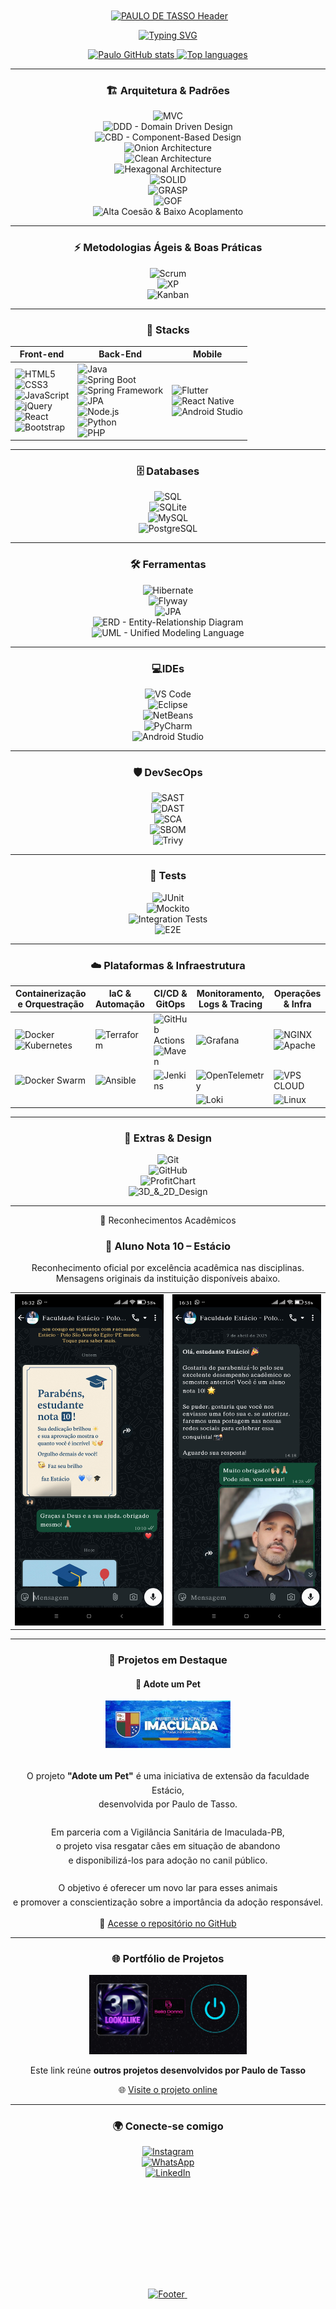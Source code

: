 <div align="center">

<!-- spacer topo: ajuste a altura (px) se precisar mover visualmente para cima/baixo -->
<img src="data:image/svg+xml;utf8,<svg xmlns='http://www.w3.org/2000/svg' width='1' height='160'></svg>" alt="" />

<a href="https://github.com/PauloDeTasso">
  <img
    width="100%"
    src="https://capsule-render.vercel.app/api?type=waving&color=0:0A192F,100:00B4D8&height=180&section=header&text=PAULO+DE+TASSO&fontSize=30&fontColor=ffffff&animation=twinkling&fontAlignY=35"
    alt="PAULO DE TASSO Header"
  />
</a>

<br/>

[![Typing SVG](https://readme-typing-svg.demolab.com/?color=ffffff&size=35&center=true&vCenter=true&width=1000&lines=Ol%C3%A1%2C+Eu+Sou+Paulo+de+Tasso;Engenheiro+de+Software+em+forma%C3%A7%C3%A3o;FullStack+Developer;Seja+Bem-vindo%21%F0%9F%8E%89)](https://github.com/PauloDeTasso)

<a href="https://github.com/PauloDeTasso">
  <img width="465px" height="140px" src="https://github-readme-stats.vercel.app/api?username=PauloDeTasso&show_icons=true&count_private=true&hide_border=true&title_color=1B998B&icon_color=1B998B&text_color=ffffff&bg_color=0a0c10&hide=contribs&include_all_commits=true&rank_icon=github" alt="Paulo GitHub stats" />
  <img width="427px" height="200px" src="https://github-readme-stats.vercel.app/api/top-langs/?username=PauloDeTasso&layout=compact&hide_border=true&title_color=1B998B&text_color=ffffff&bg_color=0a0c10" alt="Top languages"/>
</a>

---

### 🏗️ **Arquitetura & Padrões**

![MVC](https://img.shields.io/badge/MVC-Model%2C%20View%2C%20Controller-4B0082?style=for-the-badge)  
![DDD - Domain Driven Design](https://img.shields.io/badge/DDD-Domain%20Driven%20Design-6f42c1?style=for-the-badge)  
![CBD - Component-Based Design](https://img.shields.io/badge/CBD-Component-Based%20Design-0078d4?style=for-the-badge)  
![Onion Architecture](https://img.shields.io/badge/Onion-Architecture-ff69b4?style=for-the-badge)  
![Clean Architecture](https://img.shields.io/badge/Clean-Architecture-2ca02c?style=for-the-badge)  
![Hexagonal Architecture](https://img.shields.io/badge/Hexagonal-Architecture-f4b400?style=for-the-badge)  
![SOLID](https://img.shields.io/badge/SOLID-Principles-1f77b4?style=for-the-badge)  
![GRASP](https://img.shields.io/badge/GRASP-Principles-9467bd?style=for-the-badge)  
![GOF](https://img.shields.io/badge/GOF-Design%20Patterns-ff7f0e?style=for-the-badge)  
![Alta Coesão & Baixo Acoplamento](https://img.shields.io/badge/High%20Cohesion-Low%20Coupling-17becf?style=for-the-badge)

---

### ⚡ **Metodologias Ágeis & Boas Práticas**

![Scrum](https://img.shields.io/badge/Scrum-Agile-6f42c1?style=for-the-badge)  
![XP](https://img.shields.io/badge/Extreme%20Programming-Agile-9467bd?style=for-the-badge)  
![Kanban](https://img.shields.io/badge/Kanban-Agile-0078d4?style=for-the-badge)

---

### 🚀 **Stacks**

| Front-end | Back-End | Mobile |
| - | - | - |
| ![HTML5](https://img.shields.io/badge/HTML5-E34F26?style=for-the-badge&logo=html5&logoColor=white) <br> ![CSS3](https://img.shields.io/badge/CSS3-1572B6?style=for-the-badge&logo=css3&logoColor=white) <br> ![JavaScript](https://img.shields.io/badge/JavaScript-F7DF1E?style=for-the-badge&logo=javascript&logoColor=black) <br> ![jQuery](https://img.shields.io/badge/jQuery-0769AD?style=for-the-badge&logo=jquery&logoColor=white) <br> ![React](https://img.shields.io/badge/React-20232A?style=for-the-badge&logo=react&logoColor=61DAFB) <br> ![Bootstrap](https://img.shields.io/badge/Bootstrap-7952B3?style=for-the-badge&logo=bootstrap&logoColor=white) | ![Java](https://img.shields.io/badge/Java-ED8B00?style=for-the-badge&logo=java&logoColor=white) <br> ![Spring Boot](https://img.shields.io/badge/Spring_Boot-6DB33F?style=for-the-badge&logo=springboot&logoColor=white) <br> ![Spring Framework](https://img.shields.io/badge/Spring-6DB33F?style=for-the-badge&logo=spring&logoColor=white) <br> ![JPA](https://img.shields.io/badge/JPA-6DB33F?style=for-the-badge&logo=java&logoColor=white) <br> ![Node.js](https://img.shields.io/badge/Node.js-339933?style=for-the-badge&logo=nodedotjs&logoColor=white) <br> ![Python](https://img.shields.io/badge/Python-3776AB?style=for-the-badge&logo=python&logoColor=white) <br> ![PHP](https://img.shields.io/badge/PHP-777BB4?style=for-the-badge&logo=php&logoColor=white) | ![Flutter](https://img.shields.io/badge/Flutter-02569B?style=for-the-badge&logo=flutter&logoColor=white) <br> ![React Native](https://img.shields.io/badge/React_Native-20232A?style=for-the-badge&logo=react&logoColor=61DAFB) <br> ![Android Studio](https://img.shields.io/badge/Android_Studio-3DDC84?style=for-the-badge&logo=android&logoColor=white) |

---

### 🗄️ **Databases**

![SQL](https://img.shields.io/badge/SQL-003B57?style=for-the-badge)  
![SQLite](https://img.shields.io/badge/SQLite-003B57?style=for-the-badge&logo=sqlite&logoColor=white)  
![MySQL](https://img.shields.io/badge/MySQL-4479A1?style=for-the-badge&logo=mysql&logoColor=white)  
![PostgreSQL](https://img.shields.io/badge/PostgreSQL-316192?style=for-the-badge&logo=postgresql&logoColor=white)

---

<div align="center">

### 🛠️ **Ferramentas**

![Hibernate](https://img.shields.io/badge/Hibernate-59666C?style=for-the-badge&logo=hibernate&logoColor=white)  
![Flyway](https://img.shields.io/badge/Flyway-CC0200?style=for-the-badge&logo=flyway&logoColor=white)  
![JPA](https://img.shields.io/badge/JPA-6B8E23?style=for-the-badge)  
![ERD - Entity-Relationship Diagram](https://img.shields.io/badge/ERD-Entity%20Relationship%20Diagram-FF8C00?style=for-the-badge)  
![UML - Unified Modeling Language](https://img.shields.io/badge/UML-Unified%20Modeling%20Language-00CED1?style=for-the-badge)

</div>

---

<div align="center">

### 💻**IDEs**

![VS Code](https://img.shields.io/badge/VS%20Code-007ACC?style=for-the-badge&logo=visualstudiocode&logoColor=white)  
![Eclipse](https://img.shields.io/badge/Eclipse-2C2255?style=for-the-badge&logo=eclipseide&logoColor=white)  
![NetBeans](https://img.shields.io/badge/NetBeans-2D3E50?style=for-the-badge&logo=apache-netbeans&logoColor=white)  
![PyCharm](https://img.shields.io/badge/PyCharm-000000?style=for-the-badge&logo=pycharm&logoColor=white)  
![Android Studio](https://img.shields.io/badge/Android_Studio-3DDC84?style=for-the-badge&logo=androidstudio&logoColor=white)

</div>

---

<div align="center">

### 🛡️ **DevSecOps**

![SAST](https://img.shields.io/badge/SAST-SAST-DC2626?style=for-the-badge)  
![DAST](https://img.shields.io/badge/DAST-DAST-F59E0B?style=for-the-badge)  
![SCA](https://img.shields.io/badge/SCA-Dependency%20Scan-0EA5A4?style=for-the-badge)  
![SBOM](https://img.shields.io/badge/SBOM-Software%20Bill%20of%20Materials-7C3AED?style=for-the-badge)  
![Trivy](https://img.shields.io/badge/Trivy-Scanner-1F2937?style=for-the-badge)  

</div>

---

<div align="center">

### 🧪 **Tests**

![JUnit](https://img.shields.io/badge/JUnit-25A162?style=for-the-badge)  
![Mockito](https://img.shields.io/badge/Mockito-6B7280?style=for-the-badge)  
![Integration Tests](https://img.shields.io/badge/Integration%20Tests-0EA5A4?style=for-the-badge)  
![E2E](https://img.shields.io/badge/E2E-Playwright%20%7C%20Cypress-DB2777?style=for-the-badge)  

</div>

---

### ☁️ **Plataformas & Infraestrutura**

| Containerização e Orquestração | IaC & Automação | CI/CD & GitOps | Monitoramento, Logs & Tracing | Operações & Infra |
|-------------------------------|----------------|----------------|-------------------------------|-----------------|
| ![Docker](https://img.shields.io/badge/Docker-2496ED?style=for-the-badge&logo=docker&logoColor=white)  ![Kubernetes](https://img.shields.io/badge/Kubernetes-326ce5?style=for-the-badge&logo=kubernetes&logoColor=white) | ![Terraform](https://img.shields.io/badge/Terraform-7B42BC?style=for-the-badge&logo=terraform&logoColor=white) | ![GitHub Actions](https://img.shields.io/badge/GitHub_Actions-2088FF?style=for-the-badge&logo=githubactions&logoColor=white)  ![Maven](https://img.shields.io/badge/Maven-C71A36?style=for-the-badge&logo=apachemaven&logoColor=white) | ![Grafana](https://img.shields.io/badge/Grafana-F46800?style=for-the-badge&logo=grafana&logoColor=white) | ![NGINX](https://img.shields.io/badge/NGINX-009639?style=for-the-badge&logo=nginx&logoColor=white)  ![Apache](https://img.shields.io/badge/Apache-6BA335?style=for-the-badge&logo=apache&logoColor=white) |
| ![Docker Swarm](https://img.shields.io/badge/Docker_Swarm-2CA5E0?style=for-the-badge&logo=docker&logoColor=white) | ![Ansible](https://img.shields.io/badge/Ansible-000000?style=for-the-badge&logo=ansible&logoColor=white) | ![Jenkins](https://img.shields.io/badge/Jenkins-D24939?style=for-the-badge&logo=jenkins&logoColor=white) | ![OpenTelemetry](https://img.shields.io/badge/OpenTelemetry-4f62ad?style=for-the-badge&logo=opentelemetry&logoColor=white) | ![VPS CLOUD](https://img.shields.io/badge/VPS_CLOUD-00ADEF?style=for-the-badge&logo=linux&logoColor=white) |
|  |  |  | ![Loki](https://img.shields.io/badge/Loki-000000?style=for-the-badge&logo=grafana&logoColor=white) | ![Linux](https://img.shields.io/badge/Linux-FCC624?style=for-the-badge&logo=linux&logoColor=black) |

---

### 🔧 **Extras & Design**

![Git](https://img.shields.io/badge/Git-F05032?style=for-the-badge&logo=git&logoColor=white)  
![GitHub](https://img.shields.io/badge/GitHub-181717?style=for-the-badge&logo=github&logoColor=white)  
![ProfitChart](https://img.shields.io/badge/ProfitChart-NTSL-lightgrey?style=for-the-badge)  
![3D_&_2D_Design](https://img.shields.io/badge/3D_%26_2D-Design-orange?style=for-the-badge)  

---
  
🏅 Reconhecimentos Acadêmicos

<div align="center">

  <h3>🏅 Aluno Nota 10 – Estácio</h3>
  <p>
    Reconhecimento oficial por excelência acadêmica nas disciplinas.<br>
    Mensagens originais da instituição disponíveis abaixo.
  </p>

  <table>
    <tr>
      <td align="center">
        <a href="./estacio_reconhecimento2025.jpg" target="_blank">
          <img src="./estacio_reconhecimento2025.jpg" alt="Parabenização Estácio 2025" width="300px" />
        </a>
      </td>
      <td align="center">
        <a href="./estacio_reconhecimento2024.jpg" target="_blank">
          <img src="./estacio_reconhecimento2024.jpg" alt="Parabenização Estácio 2024" width="300px" />
        </a>
      </td>
    </tr>
  </table>

</div>

---

<div align="center">

  <h3>🐾 Projetos em Destaque</h3>

  <h4>🐶 Adote um Pet</h4>

  <img src="./logo-prefeitura1.jpg" alt="Logo Prefeitura" width="200px" /><br><br>

  <p align="center" style="max-width: 600px; line-height: 1.6;">
    O projeto <strong>"Adote um Pet"</strong> é uma iniciativa de extensão da faculdade Estácio,<br>
    desenvolvida por Paulo de Tasso.<br><br>
    Em parceria com a Vigilância Sanitária de Imaculada-PB,<br>
    o projeto visa resgatar cães em situação de abandono<br>
    e disponibilizá-los para adoção no canil público.<br><br>
    O objetivo é oferecer um novo lar para esses animais<br>
    e promover a conscientização sobre a importância da adoção responsável.
  </p>

  <p>
    🔗 <a href="https://github.com/PauloDeTasso/AdoteUmPet" target="_blank">
    Acesse o repositório no GitHub</a>
  </p>

</div>

---

### 🌐 Portfólio de Projetos
<div align="center">
  <img src="./SITE-001.jpg" alt="Portfolio" width="50%" />
  <p>Este link reúne <b>outros projetos desenvolvidos por Paulo de Tasso</b></p>
  🌐 <a href="https://paulodetasso.github.io/projetos/">Visite o projeto online</a>
</div>

---

### 🌍 **Conecte-se comigo**

[![Instagram](https://img.shields.io/badge/Instagram-@pauloconsorcio-purple?style=for-the-badge&logo=instagram)](https://instagram.com/paulo_de_tasso)  
[![WhatsApp](https://img.shields.io/badge/WhatsApp-Atendimento-green?style=for-the-badge&logo=whatsapp)](https://wa.me/5583998454848)  
[![LinkedIn](https://img.shields.io/badge/LinkedIn-Paulo%20de%20Tasso-blue?style=for-the-badge&logo=linkedin)](https://linkedin.com/in/paulodetasso)

<br/>

<a href="https://github.com/PauloDeTasso">
  <img 
    width="100%" 
    src="https://capsule-render.vercel.app/api?type=waving&color=0:0A192F,100:00B4D8&height=180&section=footer&text=Paulo+de+Tasso+-+DevSecOps+-+FullStack+&fontSize=30&fontColor=ffffff&animation=twinkling&fontAlignY=55" 
    alt="Footer"
  />
</a>

<img src="data:image/svg+xml;utf8,<svg xmlns='http://www.w3.org/2000/svg' width='1' height='160'></svg>" alt="" />

</div>
